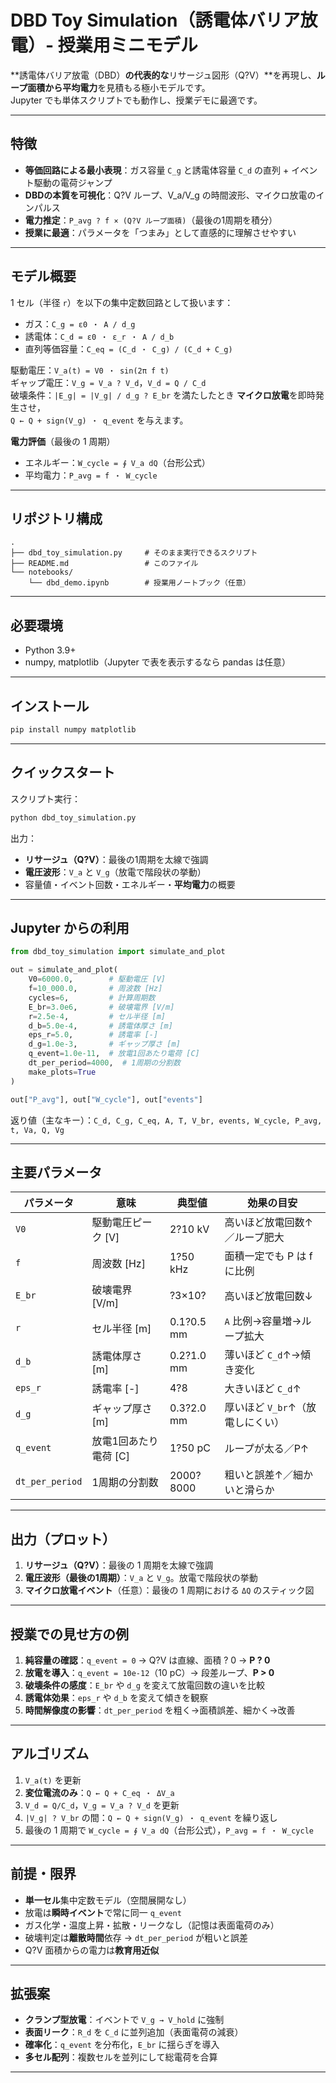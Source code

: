 # DBD Toy Simulation（誘電体バリア放電）- 授業用ミニモデル

**誘電体バリア放電（DBD）**の代表的な**リサージュ図形（Q?V）**を再現し、**ループ面積から平均電力**を見積もる極小モデルです。  
Jupyter でも単体スクリプトでも動作し、授業デモに最適です。

---

## 特徴
- **等価回路による最小表現**：ガス容量 `C_g` と誘電体容量 `C_d` の直列 + イベント駆動の電荷ジャンプ
- **DBDの本質を可視化**：Q?V ループ、V_a/V_g の時間波形、マイクロ放電のインパルス
- **電力推定**：`P_avg ? f × (Q?V ループ面積)`（最後の1周期を積分）
- **授業に最適**：パラメータを「つまみ」として直感的に理解させやすい

---

## モデル概要

1 セル（半径 `r`）を以下の集中定数回路として扱います：

- ガス：`C_g = ε0 ・ A / d_g`  
- 誘電体：`C_d = ε0 ・ ε_r ・ A / d_b`  
- 直列等価容量：`C_eq = (C_d ・ C_g) / (C_d + C_g)`

駆動電圧：`V_a(t) = V0 ・ sin(2π f t)`  
ギャップ電圧：`V_g = V_a ? V_d`，`V_d = Q / C_d`  
破壊条件：`|E_g| = |V_g| / d_g ? E_br` を満たしたとき **マイクロ放電**を即時発生させ，  
`Q ← Q + sign(V_g) ・ q_event` を与えます。

**電力評価**（最後の 1 周期）  
- エネルギー：`W_cycle = ∮ V_a dQ`（台形公式）  
- 平均電力：`P_avg = f ・ W_cycle`

---

## リポジトリ構成

```
.
├── dbd_toy_simulation.py     # そのまま実行できるスクリプト
├── README.md                 # このファイル
└── notebooks/
    └── dbd_demo.ipynb        # 授業用ノートブック（任意）
```

---

## 必要環境
- Python 3.9+
- numpy, matplotlib（Jupyter で表を表示するなら pandas は任意）

---

## インストール
```bash
pip install numpy matplotlib
```

---

## クイックスタート
スクリプト実行：
```bash
python dbd_toy_simulation.py
```
出力：
- **リサージュ（Q?V）**：最後の1周期を太線で強調
- **電圧波形**：`V_a` と `V_g`（放電で階段状の挙動）
- 容量値・イベント回数・エネルギー・**平均電力**の概要

---

## Jupyter からの利用
```python
from dbd_toy_simulation import simulate_and_plot

out = simulate_and_plot(
    V0=6000.0,        # 駆動電圧 [V]
    f=10_000.0,       # 周波数 [Hz]
    cycles=6,         # 計算周期数
    E_br=3.0e6,       # 破壊電界 [V/m]
    r=2.5e-4,         # セル半径 [m]
    d_b=5.0e-4,       # 誘電体厚さ [m]
    eps_r=5.0,        # 誘電率 [-]
    d_g=1.0e-3,       # ギャップ厚さ [m]
    q_event=1.0e-11,  # 放電1回あたり電荷 [C]
    dt_per_period=4000,  # 1周期の分割数
    make_plots=True
)

out["P_avg"], out["W_cycle"], out["events"]
```

返り値（主なキー）：`C_d, C_g, C_eq, A, T, V_br, events, W_cycle, P_avg, t, Va, Q, Vg`

---

## 主要パラメータ

| パラメータ | 意味 | 典型値 | 効果の目安 |
|---|---|---|---|
| `V0` | 駆動電圧ピーク [V] | 2?10 kV | 高いほど放電回数↑／ループ肥大 |
| `f` | 周波数 [Hz] | 1?50 kHz | 面積一定でも P は f に比例 |
| `E_br` | 破壊電界 [V/m] | ?3×10? | 高いほど放電回数↓ |
| `r` | セル半径 [m] | 0.1?0.5 mm | `A` 比例→容量増→ループ拡大 |
| `d_b` | 誘電体厚さ [m] | 0.2?1.0 mm | 薄いほど `C_d`↑→傾き変化 |
| `eps_r` | 誘電率 [-] | 4?8 | 大きいほど `C_d`↑ |
| `d_g` | ギャップ厚さ [m] | 0.3?2.0 mm | 厚いほど `V_br`↑（放電しにくい） |
| `q_event` | 放電1回あたり電荷 [C] | 1?50 pC | ループが太る／P↑ |
| `dt_per_period` | 1周期の分割数 | 2000?8000 | 粗いと誤差↑／細かいと滑らか |

---

## 出力（プロット）
1. **リサージュ（Q?V）**：最後の 1 周期を太線で強調  
2. **電圧波形（最後の1周期）**：`V_a` と `V_g`。放電で階段状の挙動  
3. **マイクロ放電イベント**（任意）：最後の 1 周期における `ΔQ` のスティック図

---

## 授業での見せ方の例
1. **純容量の確認**：`q_event = 0` → Q?V は直線、面積 ? 0 → **P ? 0**  
2. **放電を導入**：`q_event = 10e-12`（10 pC）→ 段差ループ、**P > 0**  
3. **破壊条件の感度**：`E_br` や `d_g` を変えて放電回数の違いを比較  
4. **誘電体効果**：`eps_r` や `d_b` を変えて傾きを観察  
5. **時間解像度の影響**：`dt_per_period` を粗く→面積誤差、細かく→改善

---

## アルゴリズム
1. `V_a(t)` を更新  
2. **変位電流のみ**：`Q ← Q + C_eq ・ ΔV_a`  
3. `V_d = Q/C_d`，`V_g = V_a ? V_d` を更新  
4. `|V_g| ? V_br` の間：`Q ← Q + sign(V_g) ・ q_event` を繰り返し  
5. 最後の 1 周期で `W_cycle = ∮ V_a dQ`（台形公式），`P_avg = f ・ W_cycle`

---

## 前提・限界
- **単一セル**集中定数モデル（空間展開なし）
- 放電は**瞬時イベント**で常に同一 `q_event`
- ガス化学・温度上昇・拡散・リークなし（記憶は表面電荷のみ）
- 破壊判定は**離散時間**依存 → `dt_per_period` が粗いと誤差
- Q?V 面積からの電力は**教育用近似**

---

## 拡張案
- **クランプ型放電**：イベントで `V_g → V_hold` に強制  
- **表面リーク**：`R_d` を `C_d` に並列追加（表面電荷の減衰）  
- **確率化**：`q_event` を分布化，`E_br` に揺らぎを導入  
- **多セル配列**：複数セルを並列にして総電荷を合算

---


